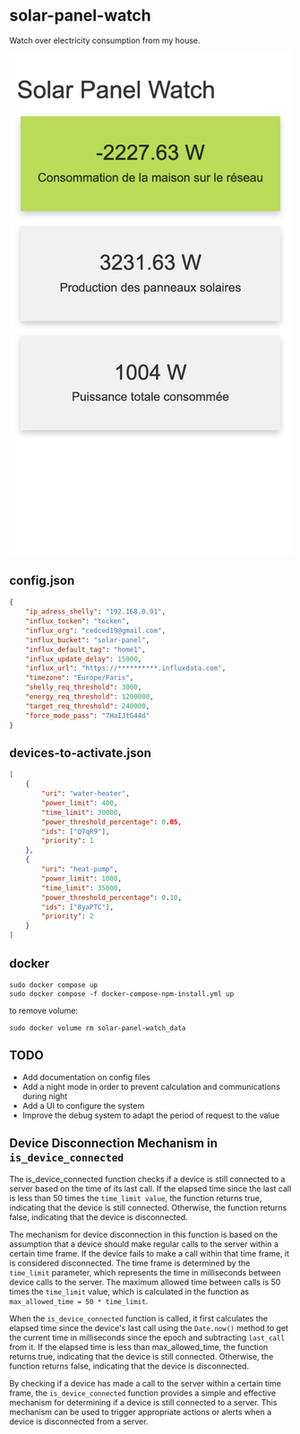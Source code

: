 # solar-panel-watch
Watch over electricity consumption from my house.

![Demo](demo.png)

## config.json

```json
{
    "ip_adress_shelly": "192.168.0.91",
    "influx_tocken": "tocken",
    "influx_org": "cedced19@gmail.com",
    "influx_bucket": "solar-panel",
    "influx_default_tag": "home1",
    "influx_update_delay": 15000,
    "influx_url": "https://**********.influxdata.com",
    "timezone": "Europe/Paris",
    "shelly_req_threshold": 3000,
    "energy_req_threshold": 1200000,
    "target_req_threshold": 240000,
    "force_mode_pass": "7HaIJtG44d"
}
```

## devices-to-activate.json
```json
[
    {
        "uri": "water-heater",
        "power_limit": 400,
        "time_limit": 30000,
        "power_threshold_percentage": 0.05,
        "ids": ["Q7qR9"],
        "priority": 1
    },
    {
        "uri": "heat-pump",
        "power_limit": 1000,
        "time_limit": 35000,
        "power_threshold_percentage": 0.10,
        "ids": ["8yaPTC"],
        "priority": 2
    }
]
```

## docker

```
sudo docker compose up
sudo docker compose -f docker-compose-npm-install.yml up
```

to remove volume:
```
sudo docker volume rm solar-panel-watch_data
```

## TODO

* Add documentation on config files
* Add a night mode in order to prevent calculation and communications during night
* Add a UI to configure the system
* Improve the debug system to adapt the period of request to the value

## Device Disconnection Mechanism in `is_device_connected`

The is_device_connected function checks if a device is still connected to a server based on the time of its last call. If the elapsed time since the last call is less than 50 times the `time_limit value`, the function returns true, indicating that the device is still connected. Otherwise, the function returns false, indicating that the device is disconnected.

The mechanism for device disconnection in this function is based on the assumption that a device should make regular calls to the server within a certain time frame. If the device fails to make a call within that time frame, it is considered disconnected. The time frame is determined by the  `time_limit` parameter, which represents the time in milliseconds between device calls to the server. The maximum allowed time between calls is 50 times the `time_limit` value, which is calculated in the function as `max_allowed_time = 50 * time_limit`.

When the `is_device_connected` function is called, it first calculates the elapsed time since the device's last call using the `Date.now()` method to get the current time in milliseconds since the epoch and subtracting `last_call` from it. If the elapsed time is less than max_allowed_time, the function returns true, indicating that the device is still connected. Otherwise, the function returns false, indicating that the device is disconnected.

By checking if a device has made a call to the server within a certain time frame, the `is_device_connected` function provides a simple and effective mechanism for determining if a device is still connected to a server. This mechanism can be used to trigger appropriate actions or alerts when a device is disconnected from a server.

